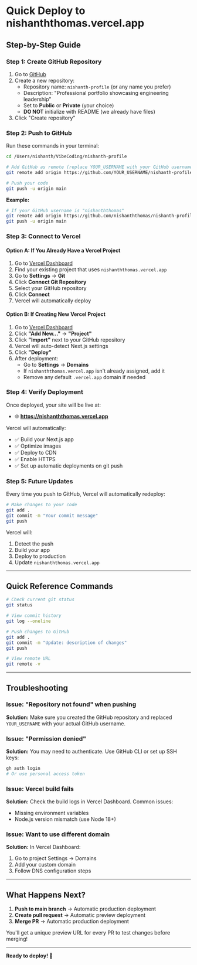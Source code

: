 # Quick Deploy to nishanththomas.vercel.app

## Step-by-Step Guide

### Step 1: Create GitHub Repository

1. Go to [GitHub](https://github.com/new)
2. Create a new repository:
   - Repository name: `nishanth-profile` (or any name you prefer)
   - Description: "Professional portfolio showcasing engineering leadership"
   - Set to **Public** or **Private** (your choice)
   - **DO NOT** initialize with README (we already have files)
3. Click "Create repository"

### Step 2: Push to GitHub

Run these commands in your terminal:

```bash
cd /Users/nishanth/VibeCoding/nishanth-profile

# Add GitHub as remote (replace YOUR_USERNAME with your GitHub username)
git remote add origin https://github.com/YOUR_USERNAME/nishanth-profile.git

# Push your code
git push -u origin main
```

**Example:**
```bash
# If your GitHub username is "nishanththomas"
git remote add origin https://github.com/nishanththomas/nishanth-profile.git
git push -u origin main
```

### Step 3: Connect to Vercel

#### Option A: If You Already Have a Vercel Project

1. Go to [Vercel Dashboard](https://vercel.com/dashboard)
2. Find your existing project that uses `nishanththomas.vercel.app`
3. Go to **Settings** → **Git**
4. Click **Connect Git Repository**
5. Select your GitHub repository
6. Click **Connect**
7. Vercel will automatically deploy

#### Option B: If Creating New Vercel Project

1. Go to [Vercel Dashboard](https://vercel.com/dashboard)
2. Click **"Add New..."** → **"Project"**
3. Click **"Import"** next to your GitHub repository
4. Vercel will auto-detect Next.js settings
5. Click **"Deploy"**
6. After deployment:
   - Go to **Settings** → **Domains**
   - If `nishanththomas.vercel.app` isn't already assigned, add it
   - Remove any default `.vercel.app` domain if needed

### Step 4: Verify Deployment

Once deployed, your site will be live at:
- 🌐 **https://nishanththomas.vercel.app**

Vercel will automatically:
- ✅ Build your Next.js app
- ✅ Optimize images
- ✅ Deploy to CDN
- ✅ Enable HTTPS
- ✅ Set up automatic deployments on git push

### Step 5: Future Updates

Every time you push to GitHub, Vercel will automatically redeploy:

```bash
# Make changes to your code
git add .
git commit -m "Your commit message"
git push
```

Vercel will:
1. Detect the push
2. Build your app
3. Deploy to production
4. Update `nishanththomas.vercel.app`

---

## Quick Reference Commands

```bash
# Check current git status
git status

# View commit history
git log --oneline

# Push changes to GitHub
git add .
git commit -m "Update: description of changes"
git push

# View remote URL
git remote -v
```

---

## Troubleshooting

### Issue: "Repository not found" when pushing
**Solution:** Make sure you created the GitHub repository and replaced `YOUR_USERNAME` with your actual GitHub username.

### Issue: "Permission denied"
**Solution:** You may need to authenticate. Use GitHub CLI or set up SSH keys:
```bash
gh auth login
# Or use personal access token
```

### Issue: Vercel build fails
**Solution:** Check the build logs in Vercel Dashboard. Common issues:
- Missing environment variables
- Node.js version mismatch (use Node 18+)

### Issue: Want to use different domain
**Solution:** In Vercel Dashboard:
1. Go to project Settings → Domains
2. Add your custom domain
3. Follow DNS configuration steps

---

## What Happens Next?

1. **Push to main branch** → Automatic production deployment
2. **Create pull request** → Automatic preview deployment
3. **Merge PR** → Automatic production deployment

You'll get a unique preview URL for every PR to test changes before merging!

---

**Ready to deploy! 🚀**

